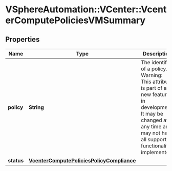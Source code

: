 # VSphereAutomation::VCenter::VcenterComputePoliciesVMSummary

## Properties
Name | Type | Description | Notes
------------ | ------------- | ------------- | -------------
**policy** | **String** | The identifier of a policy. Warning: This attribute is part of a new feature in development. It may be changed at any time and may not have all supported functionality implemented. | 
**status** | [**VcenterComputePoliciesPolicyCompliance**](VcenterComputePoliciesPolicyCompliance.md) |  | 


